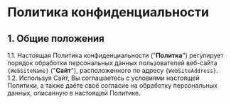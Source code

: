 # Политика конфиденциальности
## 1. Общие положения  
1.1. Настоящая Политика конфиденциальности ("**Политка**") регулирует порядок обработки персональных данных пользователей веб-сайта `{WebSiteName}` ("**Сайт**"), расположенного по адресу `{WebSiteAddress}`.  
1.2. Используя Сайт, Вы соглашаетесь с условиями настоящей Политики, а также даёте своё согласие на обработку персональных данных, описанную в настоящей Политике.
